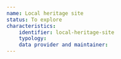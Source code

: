 ```yaml
---
name: Local heritage site
status: To explore
characteristics:
    identifier: local-heritage-site
    typology: 
    data provider and maintainer: 
---
```

